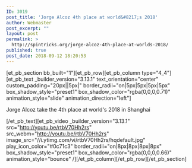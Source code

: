 ```yaml
---
ID: 3019
post_title: 'Jorge Alcoz 4th place at world&#8217;s 2018'
author: Webmaster
post_excerpt: ""
layout: post
permalink: >
  http://spintricks.org/jorge-alcoz-4th-place-at-worlds-2018/
published: true
post_date: 2018-09-12 18:20:53
---
```

[et_pb_section bb_built="1"][et_pb_row][et_pb_column type="4_4"][et_pb_text _builder_version="3.13.1" text_orientation="center" custom_padding="20px||5px|" border_radii="on|5px|5px|5px|5px" box_shadow_style="preset1" box_shadow_color="rgba(0,0,0,0.71)" animation_style="slide" animation_direction="left"]

Jorge Alcoz take the 4th place at world's 2018 in Shanghai

[/et_pb_text][et_pb_video _builder_version="3.13.1" src="http://youtu.be/rtbV70Hh2rs" src_webm="http://youtu.be/rtbV70Hh2rs" image_src="//i.ytimg.com/vi/rtbV70Hh2rs/hqdefault.jpg" play_icon_color="#0c71c3" border_radii="on|8px|8px|8px|8px" box_shadow_style="preset1" box_shadow_color="rgba(0,0,0,0.66)" animation_style="bounce" /][/et_pb_column][/et_pb_row][/et_pb_section]
